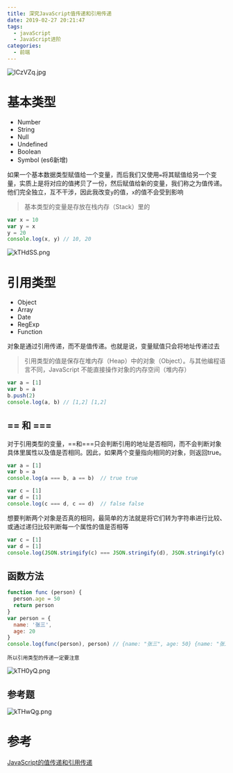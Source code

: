```yaml
---
title: 深究JavaScript值传递和引用传递
date: 2019-02-27 20:21:47
tags: 
  - javaScript
  - JavaScript进阶
categories: 
  - 前端
---
```


![lCzVZq.jpg](https://s2.ax1x.com/2019/12/24/lCzVZq.jpg)

<!-- more -->

# 基本类型

- Number
- String
- Null
- Undefined
- Boolean
- Symbol (es6新增)

如果一个基本数据类型赋值给一个变量，而后我们又使用`=`将其赋值给另一个变量，实质上是将对应的值拷贝了一份，然后赋值给新的变量，我们称之为值传递。他们完全独立，互不干涉，因此我改变`y`的值，`x`的值不会受到影响

> 基本类型的变量是存放在栈内存（Stack）里的

```js
var x = 10
var y = x
y = 20
console.log(x, y) // 10, 20
```

![kTHdSS.png](https://s2.ax1x.com/2019/02/27/kTHdSS.png)

# 引用类型

- Object
- Array
- Date
- RegExp
- Function

对象是通过引用传递，而不是值传递。也就是说，变量赋值只会将地址传递过去

> 引用类型的值是保存在堆内存（Heap）中的对象（Object）。与其他编程语言不同，JavaScript 不能直接操作对象的内存空间（堆内存）

```js
var a = [1]
var b = a
b.push(2)
console.log(a, b) // [1,2] [1,2]
```

## == 和 ===

对于引用类型的变量，==和===只会判断引用的地址是否相同，而不会判断对象具体里属性以及值是否相同。因此，如果两个变量指向相同的对象，则返回true。

```js
var a = [1]
var b = a
console.log(a === b, a == b)  // true true

var c = [1]
var d = [1]
console.log(c === d, c == d)  // false false
```

想要判断两个对象是否真的相同，最简单的方法就是将它们转为字符串进行比较、或通过递归比较判断每一个属性的值是否相等

```js
var c = [1]
var d = [1]
console.log(JSON.stringify(c) === JSON.stringify(d), JSON.stringify(c) == JSON.stringify(d))  // true true
```

## 函数方法

```js
function func (person) {
  person.age = 50
  return person
}
var person = {
  name: '张三',
  age: 20
}
console.log(func(person), person) // {name: "张三", age: 50} {name: "张三", age: 50}
```

`所以引用类型的传递一定要注意`

![kTH0yQ.png](https://s2.ax1x.com/2019/02/27/kTH0yQ.png)

## 参考题

![kTHwQg.png](https://s2.ax1x.com/2019/02/27/kTHwQg.png)

# 参考

[JavaScript的值传递和引用传递](https://blog.fundebug.com/2017/08/09/explain_value_reference_in_js/)